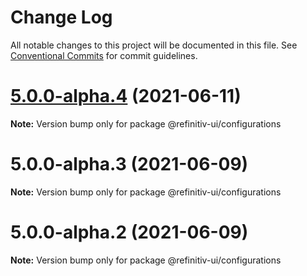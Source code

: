 # Change Log

All notable changes to this project will be documented in this file.
See [Conventional Commits](https://conventionalcommits.org) for commit guidelines.

# [5.0.0-alpha.4](https://git.sami.int.thomsonreuters.com/elf/refinitiv-ui/compare/@refinitiv-ui/configurations@5.0.0-alpha.3...@refinitiv-ui/configurations@5.0.0-alpha.4) (2021-06-11)

**Note:** Version bump only for package @refinitiv-ui/configurations





# 5.0.0-alpha.3 (2021-06-09)

**Note:** Version bump only for package @refinitiv-ui/configurations





# 5.0.0-alpha.2 (2021-06-09)

**Note:** Version bump only for package @refinitiv-ui/configurations
